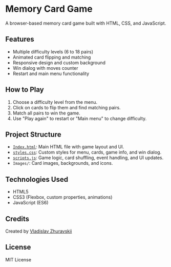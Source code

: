 # Memory Card Game

A browser-based memory card game built with HTML, CSS, and JavaScript.

## Features

- Multiple difficulty levels (6 to 18 pairs)
- Animated card flipping and matching
- Responsive design and custom background
- Win dialog with moves counter
- Restart and main menu functionality

## How to Play

1. Choose a difficulty level from the menu.
2. Click on cards to flip them and find matching pairs.
3. Match all pairs to win the game.
4. Use "Play again" to restart or "Main menu" to change difficulty.

## Project Structure

- [`Index.html`](Index.html): Main HTML file with game layout and UI.
- [`styles.css`](styles.css): Custom styles for menu, cards, game info, and win dialog.
- [`scripts.js`](scripts.js): Game logic, card shuffling, event handling, and UI updates.
- `Images/`: Card images, backgrounds, and icons.

## Technologies Used

- HTML5
- CSS3 (Flexbox, custom properties, animations)
- JavaScript (ES6)

## Credits

Created by [Vladislav Zhuravskii](https://tratatemium.github.io/)

## License

MIT License